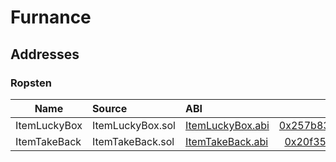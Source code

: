 # Furnance 

## Addresses

### Ropsten
| Name    |      Source      |  ABI |  Address |
|-----------|:----------------------|:--------------|:--------------:|
| ItemLuckyBox | ItemLuckyBox.sol | [ItemLuckyBox.abi](https://github.com/hujw77/furnance/tree/main/abi/ItemLuckyBox.abi) | [0x257b832f80e70b34349e38ad50167c60b15676e5](https://ropsten.etherscan.io/address/0x257b832f80e70b34349e38ad50167c60b15676e5) |
| ItemTakeBack | ItemTakeBack.sol |[ItemTakeBack.abi](https://github.com/hujw77/furnance/tree/main/abi/ItemTakeBack.abi) | [0x20f35d3f622b537dff77e99b0ad15f4a24926051](https://ropsten.etherscan.io/address/0x20f35d3f622b537dff77e99b0ad15f4a24926051) |

